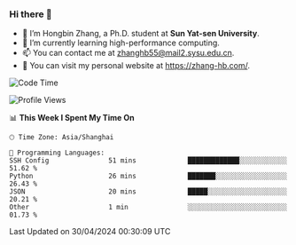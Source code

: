 ### Hi there 👋

- 🔭 I’m Hongbin Zhang, a Ph.D. student at **Sun Yat-sen University**.
- 🌱 I’m currently learning high-performance computing.
- 📫 You can contact me at zhanghb55@mail2.sysu.edu.cn.
- 👀 You can visit my personal website at https://zhang-hb.com/.

<!--START_SECTION:waka-->
![Code Time](http://img.shields.io/badge/Code%20Time-316%20hrs%2032%20mins-blue)

![Profile Views](http://img.shields.io/badge/Profile%20Views-0-blue)

📊 **This Week I Spent My Time On** 

```text
🕑︎ Time Zone: Asia/Shanghai

💬 Programming Languages: 
SSH Config               51 mins             █████████████░░░░░░░░░░░░   51.62 % 
Python                   26 mins             ███████░░░░░░░░░░░░░░░░░░   26.43 % 
JSON                     20 mins             █████░░░░░░░░░░░░░░░░░░░░   20.21 % 
Other                    1 min               ░░░░░░░░░░░░░░░░░░░░░░░░░   01.73 % 
```


 Last Updated on 30/04/2024 00:30:09 UTC
<!--END_SECTION:waka-->
